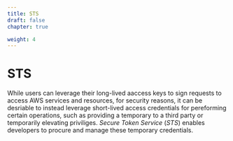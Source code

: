 ```yaml
---
title: STS
draft: false
chapter: true

weight: 4
---
```


# STS

While users can leverage their long-lived aaccess keys to sign requests to access AWS services and resources, for security reasons, it can be desriable to instead leverage short-lived access credentials for pereforming certain operations, such as providing a temporary to a third party or temporarily elevating priviliges. _Secure Token Service_ (_STS_) enables developers to procure and manage these temporary credentials. 
